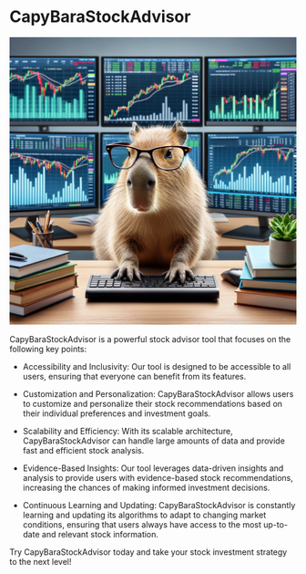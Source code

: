 # CapyBaraStockAdvisor

![CapyBaraStockAdvisor](capy_stonk.webp)

CapyBaraStockAdvisor is a powerful stock advisor tool that focuses on the following key points:

- Accessibility and Inclusivity: Our tool is designed to be accessible to all users, ensuring that everyone can benefit from its features.

- Customization and Personalization: CapyBaraStockAdvisor allows users to customize and personalize their stock recommendations based on their individual preferences and investment goals.

- Scalability and Efficiency: With its scalable architecture, CapyBaraStockAdvisor can handle large amounts of data and provide fast and efficient stock analysis.

- Evidence-Based Insights: Our tool leverages data-driven insights and analysis to provide users with evidence-based stock recommendations, increasing the chances of making informed investment decisions.

- Continuous Learning and Updating: CapyBaraStockAdvisor is constantly learning and updating its algorithms to adapt to changing market conditions, ensuring that users always have access to the most up-to-date and relevant stock information.

Try CapyBaraStockAdvisor today and take your stock investment strategy to the next level!